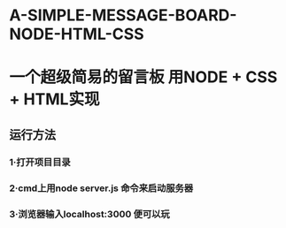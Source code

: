 # A-SIMPLE-MESSAGE-BOARD-NODE-HTML-CSS
# 一个超级简易的留言板  用NODE + CSS + HTML实现


## 运行方法
### 1·打开项目目录
### 2·cmd上用node server.js 命令来启动服务器
### 3·浏览器输入localhost:3000 便可以玩
